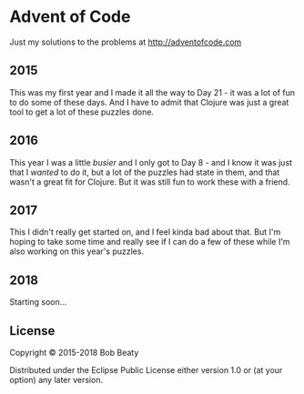 # Advent of Code

Just my solutions to the problems at http://adventofcode.com

## 2015

This was my first year and I made it all the way to Day 21 - it was a lot of
fun to do some of these days. And I have to admit that Clojure was just a great
tool to get a lot of these puzzles done.

## 2016

This year I was a little _busier_ and I only got to Day 8 - and I know it was
just that I _wanted_ to do it, but a lot of the puzzles had state in them, and
that wasn't a great fit for Clojure. But it was still fun to work these with
a friend.

## 2017

This I didn't really get started on, and I feel kinda bad about that. But I'm
hoping to take some time and really see if I can do a few of these while I'm
also working on this year's puzzles.

## 2018

Starting soon...

## License

Copyright © 2015-2018 Bob Beaty

Distributed under the Eclipse Public License either version 1.0 or (at
your option) any later version.